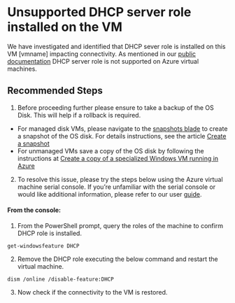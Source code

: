 <properties
pageTitle="Unsupported DHCP server role installed"
description="Unsupported DHCP server role installed"
infoBubbleText="Unsupported DHCP server role installed blocking connectivity"
service="microsoft.compute"
resource="virtualmachines"
authors="ram-kakani"
displayOrder=""
articleId="DHCPServerRole"
diagnosticScenario="DHCPServerRole"
selfHelpType="diagnostics"
supportTopicIds="32411835"
resourceTags="windows"
productPesIds="14749"
cloudEnvironments="public, Fairfax"
	ownershipId="Compute_VirtualMachines_Content"
/>


# Unsupported DHCP server role installed on the VM
<!--issueDescription-->
We have investigated and identified that DHCP sever role is installed on this VM <!--$vmname-->[vmname]<!--/$vmname--> impacting connectivity. As mentioned in our [public documentation](https://support.microsoft.com/help/2721672/microsoft-server-software-support-for-microsoft-azure-virtual-machines?wa=wsignin1.0) DHCP server role is not supported on Azure virtual machines.
<!--/issueDescription-->

## **Recommended Steps**

1. Before proceeding further please ensure to take a backup of the OS Disk. This will help if a rollback is required.

  * For managed disk VMs, please navigate to the [snapshots blade](https://portal.azure.com/#blade/HubsExtension/Resources/resourceType/Microsoft.Compute%2Fsnapshots) to create a snapshot of the OS disk. For details instructions, see the article [Create a snapshot](https://docs.microsoft.com/azure/virtual-machines/windows/snapshot-copy-managed-disk)<br>
  * For unmanaged VMs save a copy of the OS disk by following the instructions at [Create a copy of a specialized Windows VM running in Azure](https://docs.microsoft.com/azure/virtual-machines/windows/create-vm-specialized#option-3-copy-an-existing-azure-vm)

2. To resolve this issue, please try the steps below using the Azure virtual machine serial console.  If you’re unfamiliar with the serial console or would like additional information, please refer to our user [guide](https://docs.microsoft.com/azure/virtual-machines/windows/serial-console).

#### From the console: ####

1. From the PowerShell prompt, query the roles of the machine to confirm DHCP role is installed.
```
get-windowsfeature DHCP
```

2. Remove the DHCP role executing the below command and restart the virtual machine.
```
dism /online /disable-feature:DHCP
```

3. Now check if the connectivity to the VM is restored.
